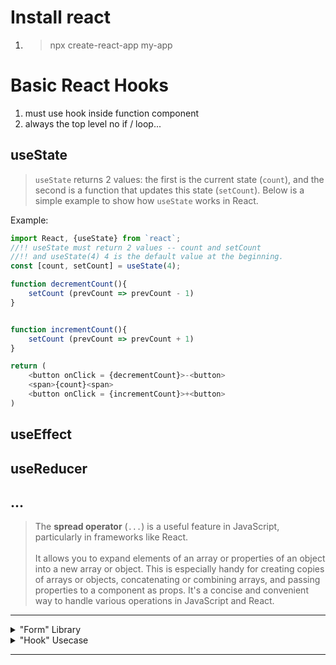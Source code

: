 # Install react

1. > npx create-react-app my-app

# Basic React Hooks

1. must use hook inside function component
2. always the top level no if / loop...

## useState

> `useState` returns 2 values: the first is the current state (`count`), and the second is a function that updates this state (`setCount`). Below is a simple example to show how `useState` works in React.

Example:

```js
import React, {useState} from `react`;
//!! useState must return 2 values -- count and setCount
//!! and useState(4) 4 is the default value at the beginning.
const [count, setCount] = useState(4);

function decrementCount(){
    setCount (prevCount => prevCount - 1)
}


function incrementCount(){
    setCount (prevCount => prevCount + 1)
}

return (
    <button onClick = {decrementCount}>-<button>
    <span>{count}<span>
    <button onClick = {incrementCount}>+<button>
)
```

## useEffect

## useReducer

## ...

> The **spread operator** (`...`) is a useful feature in JavaScript, particularly in frameworks like React.<br><br>
> It allows you to expand elements of an array or properties of an object into a new array or object. This is especially handy for creating copies of arrays or objects, concatenating or combining arrays, and passing properties to a component as props. It's a concise and convenient way to handle various operations in JavaScript and React.

---

<details>
    <summary>"Form" Library</summary>
    <a href="https://formik.org">FORMIK doc</a>
    <br>
    <a href="https://react-hook-form.com">React Hook Form</a>
</details>

<details>
    <summary>"Hook" Usecase</summary>
    <a href="https://usehooks.com">useHooks</a>

</details>

---
